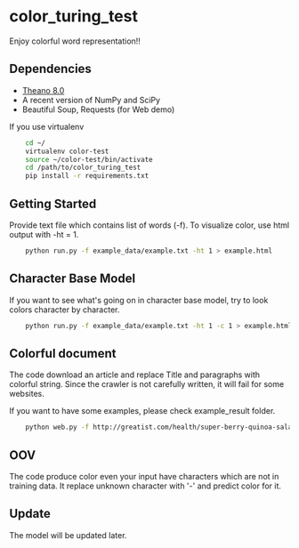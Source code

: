 # color_turing_test
Enjoy colorful word representation!! 

## Dependencies

- [Theano 8.0](http://deeplearning.net/software/theano/install.html)
- A recent version of NumPy and SciPy
- Beautiful Soup, Requests (for Web demo)

If you use virtualenv

```bash
    cd ~/
    virtualenv color-test
    source ~/color-test/bin/activate
    cd /path/to/color_turing_test
    pip install -r requirements.txt
```

## Getting Started
Provide text file which contains list of words (-f). To visualize color, use html output with -ht = 1.

```bash 
    python run.py -f example_data/example.txt -ht 1 > example.html
```

## Character Base Model
If you want to see what's going on in character base model, try to look colors character by character.

```bash 
    python run.py -f example_data/example.txt -ht 1 -c 1 > example.html
```

## Colorful document
The code download an article and replace Title and paragraphs with colorful string. Since the crawler is not carefully written, it will fail for some websites.

If you want to have some examples, please check example_result folder.

```bash
    python web.py -f http://greatist.com/health/super-berry-quinoa-salad > example_result/recipe.html 
```

## OOV
The code produce color even your input have characters which are not in training data.
It replace unknown character with '-' and predict color for it.

## Update
The model will be updated later.
